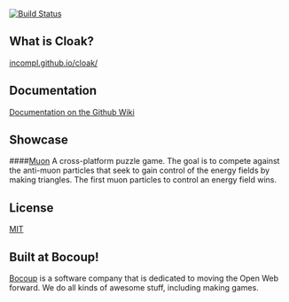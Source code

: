 [![Build Status](https://travis-ci.org/vstirbu/cloak.svg?branch=master)](https://travis-ci.org/vstirbu/cloak)

## What is Cloak?

[incompl.github.io/cloak/](http://incompl.github.io/cloak/)

## Documentation

[Documentation on the Github Wiki](https://github.com/bocoup/cloak/wiki)

## Showcase
####[Muon](https://github.com/zachatrocity/Muon) 
 A cross-platform puzzle game. The goal is to compete against the anti-muon particles that seek to gain control of the energy fields by making triangles. The first muon particles to control an energy field wins.

## License

[MIT](https://github.com/bocoup/cloak/blob/master/LICENSE)

## Built at Bocoup!

[Bocoup](http://bocoup.com/) is a software company that is dedicated to moving the Open Web forward.
We do all kinds of awesome stuff, including making games.
